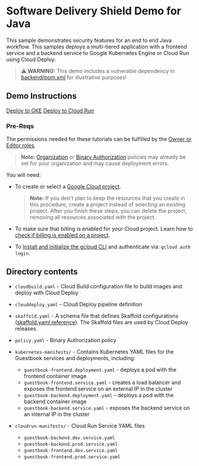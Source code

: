 # Software Delivery Shield Demo for Java

This sample demonstrates security features for an end to end Java workflow.
This samples deploys a multi-tiered application with a frontend service and
a backend service to Google Kubernetes Engine or Cloud Run using Cloud Deploy.

> **⚠️ WARNING:** This demo includes a vulnerable dependency in [backend/pom.xml](./backend/pom.xml) for illustrative purposes!

## Demo Instructions

[Deploy to GKE](./instructions_gke.md)
[Deploy to Cloud Run](./instructions_cloudrun.md)

### Pre-Reqs
The permissions needed for these tutorials can be fulfilled by the [Owner or Editor roles](https://cloud.google.com/iam/docs/understanding-roles#basic-definitions).

> **Note:** [Organization](https://cloud.google.com/resource-manager/docs/organization-policy/overview) or [Binary Authorization](https://cloud.google.com/binary-authorization/docs/key-concepts#policies) policies may already be set for your organization and may cause deployment errors.

You will need:
* To create or select a [Google Cloud project](https://cloud.google.com/resource-manager/docs/creating-managing-projects).

  > **Note:** If you don't plan to keep the resources that you create in this procedure, create a project instead of selecting an existing project. After you finish these steps, you can delete the project, removing all resources associated with the project.

* To make sure that billing is enabled for your Cloud project. Learn how to [check if billing is enabled on a project](https://cloud.google.com/billing/docs/how-to/verify-billing-enabled).

* To [Install and initialize the gcloud CLI](https://cloud.google.com/sdk/docs/install) and authenticate via: `gcloud auth login`.

## Directory contents
- `cloudbuild.yaml` - Cloud Build configuration file to build images and deploy with Cloud Deploy
- `clouddeploy.yaml` - Cloud Deploy pipeline definition
- `skaffold.yaml` - A schema file that defines Skaffold configurations ([skaffold.yaml reference](https://skaffold.dev/docs/references/yaml/)). The Skaffold files are used by Cloud Deploy releases.
- `policy.yaml` - Binary Authorization policy

- `kubernetes-manifests/` - Contains Kubernetes YAML files for the Guestbook services and deployments, including:
  - `guestbook-frontend.deployment.yaml` - deploys a pod with the frontend container image
  - `guestbook-frontend.service.yaml` - creates a load balancer and exposes the frontend service on an external IP in the cluster
  - `guestbook-backend.deployment.yaml` - deploys a pod with the backend container image
  - `guestbook-backend.service.yaml` - exposes the backend service on an internal IP in the cluster

- `cloudrun-manifests/` - Cloud Run Service YAML files
  - `guestbook-backend.dev.service.yaml`
  - `guestbook-backend.prod.service.yaml`
  - `guestbook-frontend.dev.service.yaml`
  - `guestbook-frontend.prod.service.yaml`